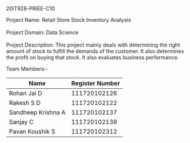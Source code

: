 20IT928-PRIEE-C10

Project Name: Retail Store Stock Inventory Analysis<br>
<br>
Project Domain: Data Science<br>
<br>
Project Description: This project mainly deals with determining the right amount of stock to fulfill the demands of the customer. It also determines the profit on buying that stock. It also evaluates business performance.<br>

Team Members:-

<table>
  <thead>
    <tr>
      <th>Name</th>
      <th>Register Number</th>
    </tr>
  </thead>
  <tbody>
    <tr>
      <td>Rohan Jai D</td>
      <td>111720102126</td>
    </tr>
    <tr>
      <td>Rakesh S D</td>
      <td>111720102122</td>
    </tr>
    <tr>
      <td>Sandheep Krishna A</td>
      <td>111720102137</td>
    </tr>
    <tr>
      <td>Sanjay C</td>
      <td>111720102138</td>
    </tr>
    <tr>
      <td>Pavan Koushik S</td>
      <td>111720102312</td>
    </tr>
    <!-- Add more rows as needed -->
  </tbody>
</table>
